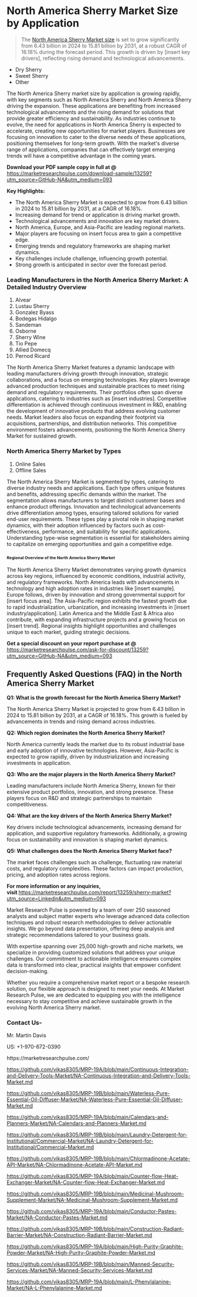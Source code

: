 
<h1>North America Sherry Market&nbsp;Size by Application</h1><blockquote><p>The <a href="https://marketresearchpulse.com/download-sample/13259?utm_source=GitHub-NA&amp;utm_medium=093">North America Sherry Market size</a> is set to grow significantly from 6.43 billion in 2024 to 15.81 billion by 2031, at a robust CAGR of 16.18% during the forecast period. This growth is driven by [insert key drivers], reflecting rising demand and technological advancements.</p></blockquote><ul><li>Dry Sherry<li> Sweet Sherry<li> Other</li></ul><p>The North America Sherry market size by application is growing rapidly, with key segments such as North America Sherry and North America Sherry driving the expansion. These applications are benefiting from increased technological advancements and the rising demand for solutions that provide greater efficiency and sustainability. As industries continue to evolve, the need for applications in North America Sherry is expected to accelerate, creating new opportunities for market players. Businesses are focusing on innovation to cater to the diverse needs of these applications, positioning themselves for long-term growth. With the market's diverse range of applications, companies that can effectively target emerging trends will have a competitive advantage in the coming years.</p><p><strong>Download your PDF sample copy in full at @ </strong><a href="https://marketresearchpulse.com/download-sample/13259?utm_source=GitHub-NA&amp;utm_medium=093">https://marketresearchpulse.com/download-sample/13259?utm_source=GitHub-NA&amp;utm_medium=093</a></p><p><strong>Key Highlights: </strong></p><ul><li>The North America Sherry Market is expected to grow from 6.43 billion in 2024 to 15.81 billion by 2031, at a CAGR of 16.18%.</li><li>Increasing demand for trend or application is driving market growth.</li><li>Technological advancements and innovation are key market drivers.</li><li>North America, Europe, and Asia-Pacific are leading regional markets.</li><li>Major players are focusing on insert focus area to gain a competitive edge.</li><li>Emerging trends and regulatory frameworks are shaping market dynamics.</li><li>Key challenges include challenge, influencing growth potential.</li><li>Strong growth is anticipated in sector over the forecast period.</li></ul><h3>Leading Manufacturers in the North America Sherry Market: A Detailed Industry Overview</h3><ol><li>Alvear</li><li>Lustau Sherry</li><li>Gonzalez Byass</li><li>Bodegas Hidalgo</li><li>Sandeman</li><li>Osborne</li><li>Sherry Wine</li><li>Tio Pepe</li><li>Allied Domecq</li><li>Pernod Ricard</li></ol><div class="flex max-w-full flex-col flex-grow"><div class="min-h-8 text-message flex w-full flex-col items-end gap-2 whitespace-normal break-words [.text-message+&amp;]:mt-5" dir="auto" data-message-author-role="assistant" data-message-id="fd8432e4-4910-450d-b182-61b7bfb0a01f" data-message-model-slug="gpt-4o"><div class="flex w-full flex-col gap-1 empty:hidden first:pt-[3px]"><div class="markdown prose w-full break-words dark:prose-invert light"><p>The North America Sherry Market features a dynamic landscape with leading manufacturers driving growth through innovation, strategic collaborations, and a focus on emerging technologies. Key players leverage advanced production techniques and sustainable practices to meet rising demand and regulatory requirements. Their portfolios often span diverse applications, catering to industries such as [insert industries]. Competitive differentiation is achieved through continuous investment in R&amp;D, enabling the development of innovative products that address evolving customer needs. Market leaders also focus on expanding their footprint via acquisitions, partnerships, and distribution networks. This competitive environment fosters advancements, positioning the North America Sherry Market for sustained growth.</p></div></div></div></div><h3>North America Sherry Market by Types</h3><ol><li>Online Sales<li> Offline Sales</li></ol><div class="flex max-w-full flex-col flex-grow"><div class="min-h-8 text-message flex w-full flex-col items-end gap-2 whitespace-normal break-words [.text-message+&amp;]:mt-5" dir="auto" data-message-author-role="assistant" data-message-id="084470be-0bb7-4664-bddf-5156b4f41249" data-message-model-slug="gpt-4o-mini"><div class="flex w-full flex-col gap-1 empty:hidden first:pt-[3px]"><div class="markdown prose w-full break-words dark:prose-invert light"><p>The North America Sherry Market is segmented by types, catering to diverse industry needs and applications. Each type offers unique features and benefits, addressing specific demands within the market. The segmentation allows manufacturers to target distinct customer bases and enhance product offerings. Innovation and technological advancements drive differentiation among types, ensuring tailored solutions for varied end-user requirements. These types play a pivotal role in shaping market dynamics, with their adoption influenced by factors such as cost-effectiveness, performance, and suitability for specific applications. Understanding type-wise segmentation is essential for stakeholders aiming to capitalize on emerging opportunities and gain a competitive edge.</p></div></div></div></div><h3><span style="font-size: 11px;">Regional Overview of the North America Sherry Market</span></h3><div class="flex max-w-full flex-col flex-grow"><div class="min-h-8 text-message flex w-full flex-col items-end gap-2 whitespace-normal break-words [.text-message+&amp;]:mt-5" dir="auto" data-message-author-role="assistant" data-message-id="e9038762-ce64-4e30-91c9-9bd413514231" data-message-model-slug="gpt-4o-mini"><div class="flex w-full flex-col gap-1 empty:hidden first:pt-[3px]"><div class="markdown prose w-full break-words dark:prose-invert light"><p>The North America Sherry Market demonstrates varying growth dynamics across key regions, influenced by economic conditions, industrial activity, and regulatory frameworks. North America leads with advancements in technology and high adoption rates in industries like [insert example]. Europe follows, driven by innovation and strong governmental support for [insert focus area]. The Asia-Pacific region exhibits the fastest growth due to rapid industrialization, urbanization, and increasing investments in [insert industry/application]. Latin America and the Middle East &amp; Africa also contribute, with expanding infrastructure projects and a growing focus on [insert trend]. Regional insights highlight opportunities and challenges unique to each market, guiding strategic decisions.</p></div></div></div></div><p><strong>Get a special discount on your report purchase at @ </strong><a href="https://marketresearchpulse.com/ask-for-discount/13259?utm_source=GitHub-NA&amp;utm_medium=093">https://marketresearchpulse.com/ask-for-discount/13259?utm_source=GitHub-NA&amp;utm_medium=093</a></p><h2>Frequently Asked Questions (FAQ) in the North America Sherry Market</h2><p><strong>Q1: What is the growth forecast for the North America Sherry Market?</strong></p><p>The North America Sherry Market is projected to grow from 6.43 billion in 2024 to 15.81 billion by 2031, at a CAGR of 16.18%. This growth is fueled by advancements in trends and rising demand across industries.</p><p><strong>Q2: Which region dominates the North America Sherry Market?</strong></p><p>North America currently leads the market due to its robust industrial base and early adoption of innovative technologies. However, Asia-Pacific is expected to grow rapidly, driven by industrialization and increasing investments in application.</p><p><strong>Q3: Who are the major players in the North America Sherry Market?</strong></p><p>Leading manufacturers include North America Sherry, known for their extensive product portfolios, innovation, and strong presence. These players focus on R&amp;D and strategic partnerships to maintain competitiveness.</p><p><strong>Q4: What are the key drivers of the North America Sherry Market?</strong></p><p>Key drivers include technological advancements, increasing demand for application, and supportive regulatory frameworks. Additionally, a growing focus on sustainability and innovation is shaping market dynamics.</p><p><strong>Q5: What challenges does the North America Sherry Market face?</strong></p><p>The market faces challenges such as challenge, fluctuating raw material costs, and regulatory complexities. These factors can impact production, pricing, and adoption rates across regions.</p><p><strong>For more information or any inquiries, visit&nbsp;</strong><a href="https://marketresearchpulse.com/report/13259/sherry-market?utm_source=Linkedin&utm_medium=093">https://marketresearchpulse.com/report/13259/sherry-market?utm_source=Linkedin&utm_medium=093</a></p><p>Market Research Pulse is powered by a team of over 250 seasoned analysts and subject matter experts who leverage advanced data collection techniques and robust research methodologies to deliver actionable insights. We go beyond data presentation, offering deep analysis and strategic recommendations tailored to your business goals.</p><p>With expertise spanning over 25,000 high-growth and niche markets, we specialize in providing customized solutions that address your unique challenges. Our commitment to actionable intelligence ensures complex data is transformed into clear, practical insights that empower confident decision-making.</p><p>Whether you require a comprehensive market report or a bespoke research solution, our flexible approach is designed to meet your needs. At Market Research Pulse, we are dedicated to equipping you with the intelligence necessary to stay competitive and achieve sustainable growth in the evolving North America Sherry market.</p><h3><strong>Contact Us-</strong></h3><p>Mr. Martin Davis</p><p>US: +1-970-672-0390</p><p>https://marketresearchpulse.com/</p><p><a href="https://github.com/vikas8305/MRP-19A/blob/main/Continuous-Integration-and-Delivery-Tools-Market/NA-Continuous-Integration-and-Delivery-Tools-Market.md">https://github.com/vikas8305/MRP-19A/blob/main/Continuous-Integration-and-Delivery-Tools-Market/NA-Continuous-Integration-and-Delivery-Tools-Market.md</a></p><p><a href="https://github.com/vikas8305/MRP-19B/blob/main/Waterless-Pure-Essential-Oil-Diffuser-Market/NA-Waterless-Pure-Essential-Oil-Diffuser-Market.md">https://github.com/vikas8305/MRP-19B/blob/main/Waterless-Pure-Essential-Oil-Diffuser-Market/NA-Waterless-Pure-Essential-Oil-Diffuser-Market.md</a></p><p><a href="https://github.com/vikas8305/MRP-19A/blob/main/Calendars-and-Planners-Market/NA-Calendars-and-Planners-Market.md">https://github.com/vikas8305/MRP-19A/blob/main/Calendars-and-Planners-Market/NA-Calendars-and-Planners-Market.md</a></p><p><a href="https://github.com/vikas8305/MRP-19B/blob/main/Laundry-Detergent-for-Institutional/Commercial-Market/NA-Laundry-Detergent-for-Institutional/Commercial-Market.md">https://github.com/vikas8305/MRP-19B/blob/main/Laundry-Detergent-for-Institutional/Commercial-Market/NA-Laundry-Detergent-for-Institutional/Commercial-Market.md</a></p><p><a href="https://github.com/vikas8305/MRP-19B/blob/main/Chlormadinone-Acetate-API-Market/NA-Chlormadinone-Acetate-API-Market.md">https://github.com/vikas8305/MRP-19B/blob/main/Chlormadinone-Acetate-API-Market/NA-Chlormadinone-Acetate-API-Market.md</a></p><p><a href="https://github.com/vikas8305/MRP-19A/blob/main/Counter-flow-Heat-Exchanger-Market/NA-Counter-flow-Heat-Exchanger-Market.md">https://github.com/vikas8305/MRP-19A/blob/main/Counter-flow-Heat-Exchanger-Market/NA-Counter-flow-Heat-Exchanger-Market.md</a></p><p><a href="https://github.com/vikas8305/MRP-19B/blob/main/Medicinal-Mushroom-Supplement-Market/NA-Medicinal-Mushroom-Supplement-Market.md">https://github.com/vikas8305/MRP-19B/blob/main/Medicinal-Mushroom-Supplement-Market/NA-Medicinal-Mushroom-Supplement-Market.md</a></p><p><a href="https://github.com/vikas8305/MRP-19A/blob/main/Conductor-Pastes-Market/NA-Conductor-Pastes-Market.md">https://github.com/vikas8305/MRP-19A/blob/main/Conductor-Pastes-Market/NA-Conductor-Pastes-Market.md</a></p><p><a href="https://github.com/vikas8305/MRP-19B/blob/main/Construction-Radiant-Barrier-Market/NA-Construction-Radiant-Barrier-Market.md">https://github.com/vikas8305/MRP-19B/blob/main/Construction-Radiant-Barrier-Market/NA-Construction-Radiant-Barrier-Market.md</a></p><p><a href="https://github.com/vikas8305/MRP-19A/blob/main/High-Purity-Graphite-Powder-Market/NA-High-Purity-Graphite-Powder-Market.md">https://github.com/vikas8305/MRP-19A/blob/main/High-Purity-Graphite-Powder-Market/NA-High-Purity-Graphite-Powder-Market.md</a></p><p><a href="https://github.com/vikas8305/MRP-19B/blob/main/Manned-Security-Services-Market/NA-Manned-Security-Services-Market.md">https://github.com/vikas8305/MRP-19B/blob/main/Manned-Security-Services-Market/NA-Manned-Security-Services-Market.md</a></p><p><a href="https://github.com/vikas8305/MRP-19A/blob/main/L-Phenylalanine-Market/NA-L-Phenylalanine-Market.md">https://github.com/vikas8305/MRP-19A/blob/main/L-Phenylalanine-Market/NA-L-Phenylalanine-Market.md</a></p>
